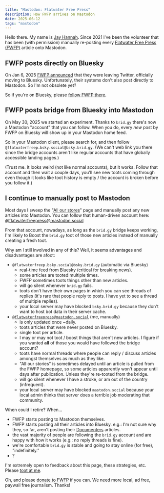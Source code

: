 ```yaml
---
title: "Mastodon: Flatwater Free Press"
description: How FWFP arrives on Mastodon
date: 2025-06-12
tags: "mastodon"
---
```


Hello there. My name is [Jay Hannah](https://flyovercountry.social/@deafferret).
Since 2021 I've been the volunteer that has been (with permission) manually re-posting
every [Flatwater Free Press (FWFP)](https://flatwaterfreepress.org/)
article onto Mastodon.

## FWFP posts directly on Bluesky 

On Jan 6, 2025
[FWFP announced](https://bsky.app/profile/flatwaterfreep.bsky.social/post/3lf3zssfzgk2i)
that they were leaving Twitter, officially moving to Bluesky. Unfortunately,
their systems don't also post directly to Mastodon. So I'm not obsolete yet?

So if you're on Bluesky, please [follow FWFP there](https://bsky.app/profile/flatwaterfreep.bsky.social).

## FWFP posts bridge from Bluesky into Mastodon

On May 30, 2025 we started an experiment. Thanks to `brid.gy` there's now a
Mastodon "account" that you can follow. When you do, every *new* post by FWFP
on Bluesky will show up in your Mastodon home feed.

So in your Mastodon client, please search for, and then follow
`@flatwaterfreep.bsky.social@bsky.brid.gy`. (We can't web link you there since
the bridge accounts aren't like regular accounts that have globally accessible 
landing pages.)

(Trust me. It looks weird (not like normal accounts), but it works. Follow that
account and then wait a couple days, you'll see new toots coming through 
even though it looks like toot history is empty / the account is broken before
you follow it.)

## I continue to manually post to Mastodon

Most days I sweep the "[All our stores](https://flatwaterfreepress.org/all-our-stories/)" page and manually post any new articles into Mastodon.
You can follow that human-driven account here:
[@flatwaterfreepress@mastodon.social](https://mastodon.social/@flatwaterfreepress)

From that account, nowadays, as long as the `brid.gy` bridge keeps working,
I'm likely to Boost the `brid.gy` toot of those new articles instead of manually
creating a fresh toot.

Why am I still involved in any of this?
Well, it seems advantages and disadvantages are afoot:

* `@flatwaterfreep.bsky.social@bsky.brid.gy` (automatic via Bluesky)
  * real-time feed from Bluesky (critical for breaking news).
  * some articles are tooted multiple times.
  * FWFP sometimes toots things other than new articles.
  * will go silent whenever `brid.gy` fails.
  * toots don't have their own pages in which you can see threads of replies (it's rare that people reply to posts. I have yet to see a thread of multiple replies).
  * your local server may have blocked `bsky.brid.gy` because they don't want to host bot data in their server cache.
* [`@flatwaterfreepress@mastodon.social`](https://mastodon.social/@flatwaterfreepress) (me, manually)
  * is only updated once ~daily.
  * toots articles that were never posted on Bluesky.
  * single toot per article.
  * I may or may not toot / boost things that aren't new articles. I figure if you wanted **all** of those you would have followed the bridge account?
  * toots have normal threads where people can reply / discuss articles amongst themselves as much as they like.
  * "All our stories" is sometimes delayed until an article is pulled from the FWFP homepage, so some articles apparently won't appear until days after publication. Unless they're re-tooted from the bridge.
  * will go silent whenever I have a stroke, or am out of the country (infrequent).
  * your local server may have blocked `mastodon.social` because your local admin thinks that server does a terrible job moderating that community.

When could I retire? When...
* FWFP starts posting to Mastodon themselves.
* FWFP starts posting all their articles into Bluesky.
  e.g.: I'm not sure why they, so far, aren't posting their
  [Documenters](https://flatwaterfreepress.org/documenters/) articles.
* the vast majority of people are following the `brid.gy` account and are happy
  with how it works (e.g.: no reply threads is fine).
* we're comfortable `brid.gy` is stable and going to stay online (for free),
  "indefinitely."
* ?

I'm extremely open to feedback about this page, these strategies, etc.
Please [toot at me](https://flyovercountry.social/@deafferret).

Oh, and please [donate to FWFP](https://flatwaterfreepress.org/donate/)
if you can. We need more local, ad free, paywall free journalism.
Thanks!
